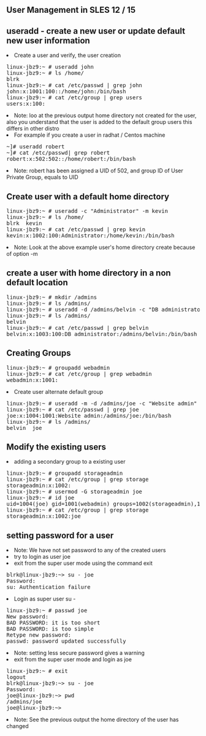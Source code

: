User Management in SLES 12 / 15
--------------------------------
useradd - create a new user or update default new user information
------------------------------------------------------------------
<li>Create a user and verify, the user creation </li>
<pre>
linux-jbz9:~ # useradd john
linux-jbz9:~ # ls /home/
blrk
linux-jbz9:~ # cat /etc/passwd | grep john
john:x:1001:100::/home/john:/bin/bash
linux-jbz9:~ # cat /etc/group | grep users
users:x:100:
</pre>
<li> Note: loo at the previous output home directory not created for the user, also you understand that the user is added to the default group users this differs in other distro </li>
<li>For example if you create a user in radhat / Centos machine</li>
<pre>
~]# useradd robert
~]# cat /etc/passwd| grep robert 
robert:x:502:502::/home/robert:/bin/bash
</pre>
<li> Note: robert has been assigned a UID of 502, and group ID of User Private Group, equals to UID </li>

Create user with a default home directory 
----------------------------------------------
<pre>
linux-jbz9:~ # useradd -c "Administrator" -m kevin
linux-jbz9:~ # ls /home/
blrk  kevin
linux-jbz9:~ # cat /etc/passwd | grep kevin
kevin:x:1002:100:Administrator:/home/kevin:/bin/bash
</pre>
<li>Note: Look at the above example user's home directory create because of option -m</li>

create a user with home directory in a non default location
-----------------------------------------------------------
<pre>
linux-jbz9:~ # mkdir /admins
linux-jbz9:~ # ls /admins/
linux-jbz9:~ # useradd -d /admins/belvin -c "DB administrator" -m belvin
linux-jbz9:~ # ls /admins/
belvin
linux-jbz9:~ # cat /etc/passwd | grep belvin
belvin:x:1003:100:DB administrator:/admins/belvin:/bin/bash
</pre>

Creating Groups
--------------------
<pre>
linux-jbz9:~ # groupadd webadmin
linux-jbz9:~ # cat /etc/group | grep webadmin
webadmin:x:1001:
</pre>
<li>Create user alternate default group </li>
<pre>
linux-jbz9:~ # useradd -m -d /admins/joe -c "Website admin" -g webadmin joe
linux-jbz9:~ # cat /etc/passwd | grep joe
joe:x:1004:1001:Website admin:/admins/joe:/bin/bash
linux-jbz9:~ # ls /admins/
belvin  joe
</pre>

Modify the existing users
-----------------------------
<li>adding a secondary group to a existing user</li>
<pre>
linux-jbz9:~ # groupadd storageadmin
linux-jbz9:~ # cat /etc/group | grep storage
storageadmin:x:1002:
linux-jbz9:~ # usermod -G storageadmin joe 
linux-jbz9:~ # id joe
uid=1004(joe) gid=1001(webadmin) groups=1002(storageadmin),1001(webadmin)
linux-jbz9:~ # cat /etc/group | grep storage
storageadmin:x:1002:joe
</pre>

setting password for a user
-----------------------------
<li>Note: We have not set password to any of the created users</li>
<li>try to login as user joe</li>
<li>exit from the super user mode using the command exit </li>
<pre>
blrk@linux-jbz9:~> su - joe
Password: 
su: Authentication failure
</pre>

<li>Login as super user su - </li>
<pre>
linux-jbz9:~ # passwd joe
New password: 
BAD PASSWORD: it is too short
BAD PASSWORD: is too simple
Retype new password: 
passwd: password updated successfully
</pre>
<li>Note: setting less secure password gives a warning</li>
<li>exit from the super user mode and login as joe</li>
<pre>
linux-jbz9:~ # exit
logout
blrk@linux-jbz9:~> su - joe
Password: 
joe@linux-jbz9:~> pwd
/admins/joe
joe@linux-jbz9:~> 
</pre>
<li>Note: See the previous output the home directory of the user has changed </li>





